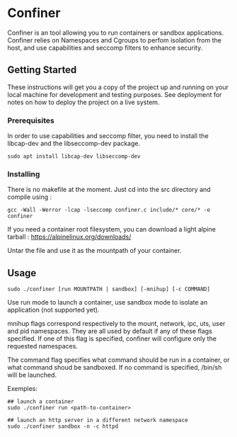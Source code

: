 # Confiner

Confiner is an tool allowing you to run containers or sandbox applications.
Confiner relies on Namespaces and Cgroups to perfom isolation from the host, and use capabilities and seccomp filters to enhance security.

## Getting Started

These instructions will get you a copy of the project up and running on your local machine for development and testing purposes. See deployment for notes on how to deploy the project on a live system.

### Prerequisites

In order to use capabilities and seccomp filter, you need to install the libcap-dev and the libseccomp-dev package.

```
sudo apt install libcap-dev libseccomp-dev
```

### Installing

There is no makefile at the moment.
Just cd into the src directory and compile using :

```
gcc -Wall -Werror -lcap -lseccomp confiner.c include/* core/* -o confiner
```

If you need a container root filesystem, you can download a light alpine tarball :
https://alpinelinux.org/downloads/

Untar the file and use it as the mountpath of your container.

## Usage

```
sudo ./confiner [run MOUNTPATH | sandbox] [-mnihup] [-c COMMAND]
```
Use run mode to launch a container, use sandbox mode to isolate an application (not supported yet).

mnihup flags correspond respectively to the mount, network, ipc, uts, user and pid namespaces. They are all used by default if any of these flags specified. If one of this flag is specified, confiner will configure only the requested namespaces.

The command flag specifies what command should be run in a container, or what command shoud be sandboxed. If no command is specified, /bin/sh will be launched.


Exemples:
```
## launch a container
sudo ./confiner run <path-to-container>

## launch an http server in a different network namespace
sudo ./confiner sandbox -n -c httpd
```

